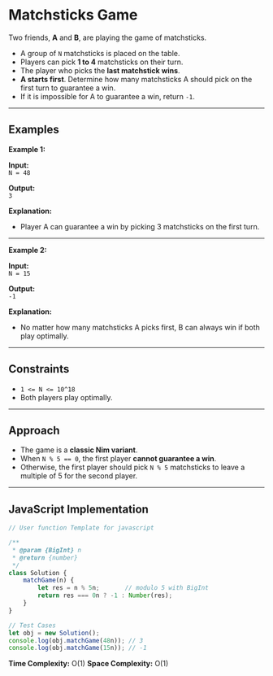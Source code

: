 
# Matchsticks Game

Two friends, **A** and **B**, are playing the game of matchsticks.  

- A group of `N` matchsticks is placed on the table.  
- Players can pick **1 to 4** matchsticks on their turn.  
- The player who picks the **last matchstick wins**.  
- **A starts first**. Determine how many matchsticks A should pick on the first turn to guarantee a win.  
- If it is impossible for A to guarantee a win, return `-1`.

---

## Examples

**Example 1:**  

**Input:**  
`N = 48`  

**Output:**  
`3`  

**Explanation:**  
- Player A can guarantee a win by picking 3 matchsticks on the first turn.  

---

**Example 2:**  

**Input:**  
`N = 15`  

**Output:**  
`-1`  

**Explanation:**  
- No matter how many matchsticks A picks first, B can always win if both play optimally.  

---

## Constraints

- `1 <= N <= 10^18`  
- Both players play optimally.

---

## Approach

- The game is a **classic Nim variant**.  
- When `N % 5 == 0`, the first player **cannot guarantee a win**.  
- Otherwise, the first player should pick `N % 5` matchsticks to leave a multiple of 5 for the second player.

---

## JavaScript Implementation

```javascript
// User function Template for javascript

/**
 * @param {BigInt} n
 * @return {number}
 */
class Solution {
    matchGame(n) {
        let res = n % 5n;       // modulo 5 with BigInt
        return res === 0n ? -1 : Number(res);
    }
}

// Test Cases
let obj = new Solution();
console.log(obj.matchGame(48n)); // 3
console.log(obj.matchGame(15n)); // -1
````

**Time Complexity:** O(1)
**Space Complexity:** O(1)
